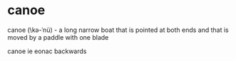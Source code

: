 # canoe

canoe (\kə-ˈnü\) - a long narrow boat that is pointed at both ends and that is moved by a paddle with one blade

canoe ie eonac backwards
